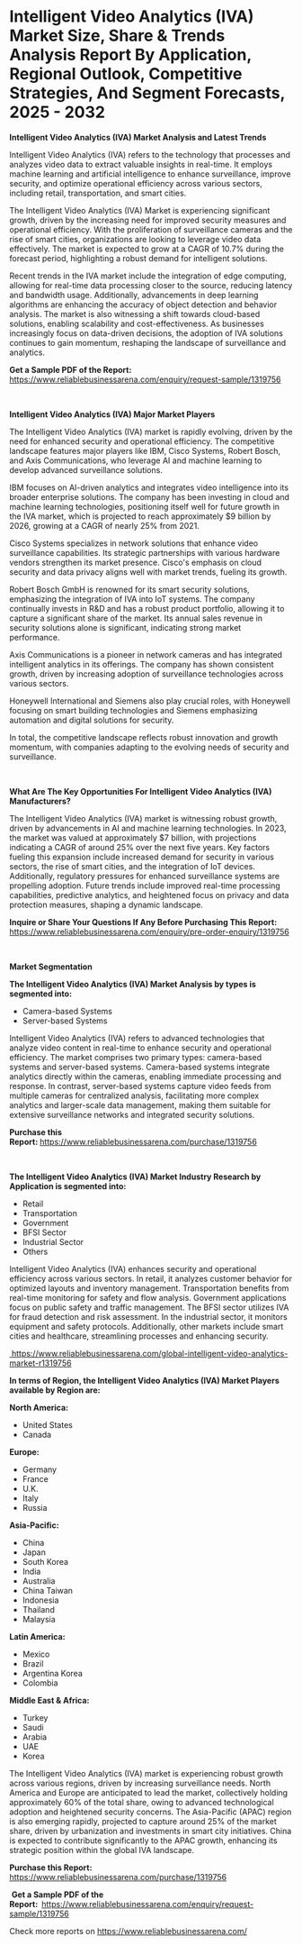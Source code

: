 <p><h1>Intelligent Video Analytics (IVA) Market Size, Share & Trends Analysis Report By Application, Regional Outlook, Competitive Strategies, And Segment Forecasts, 2025 - 2032</h1></p><p><strong>Intelligent Video Analytics (IVA) Market Analysis and Latest Trends</strong></p>
<p><p>Intelligent Video Analytics (IVA) refers to the technology that processes and analyzes video data to extract valuable insights in real-time. It employs machine learning and artificial intelligence to enhance surveillance, improve security, and optimize operational efficiency across various sectors, including retail, transportation, and smart cities.</p><p>The Intelligent Video Analytics (IVA) Market is experiencing significant growth, driven by the increasing need for improved security measures and operational efficiency. With the proliferation of surveillance cameras and the rise of smart cities, organizations are looking to leverage video data effectively. The market is expected to grow at a CAGR of 10.7% during the forecast period, highlighting a robust demand for intelligent solutions.</p><p>Recent trends in the IVA market include the integration of edge computing, allowing for real-time data processing closer to the source, reducing latency and bandwidth usage. Additionally, advancements in deep learning algorithms are enhancing the accuracy of object detection and behavior analysis. The market is also witnessing a shift towards cloud-based solutions, enabling scalability and cost-effectiveness. As businesses increasingly focus on data-driven decisions, the adoption of IVA solutions continues to gain momentum, reshaping the landscape of surveillance and analytics.</p></p>
<p><strong>Get a Sample PDF of the Report:&nbsp;</strong> <a href="https://www.reliablebusinessarena.com/enquiry/request-sample/1319756?utm_campaign=2959&utm_medium=2&utm_source=Github&utm_content=ia&utm_term=11032025&utm_id=intelligent-video-analytics-iva">https://www.reliablebusinessarena.com/enquiry/request-sample/1319756</a></p>
<p>&nbsp;</p>
<p><strong>Intelligent Video Analytics (IVA) Major Market Players</strong></p>
<p><p>The Intelligent Video Analytics (IVA) market is rapidly evolving, driven by the need for enhanced security and operational efficiency. The competitive landscape features major players like IBM, Cisco Systems, Robert Bosch, and Axis Communications, who leverage AI and machine learning to develop advanced surveillance solutions.</p><p>IBM focuses on AI-driven analytics and integrates video intelligence into its broader enterprise solutions. The company has been investing in cloud and machine learning technologies, positioning itself well for future growth in the IVA market, which is projected to reach approximately $9 billion by 2026, growing at a CAGR of nearly 25% from 2021.</p><p>Cisco Systems specializes in network solutions that enhance video surveillance capabilities. Its strategic partnerships with various hardware vendors strengthen its market presence. Cisco's emphasis on cloud security and data privacy aligns well with market trends, fueling its growth.</p><p>Robert Bosch GmbH is renowned for its smart security solutions, emphasizing the integration of IVA into IoT systems. The company continually invests in R&D and has a robust product portfolio, allowing it to capture a significant share of the market. Its annual sales revenue in security solutions alone is significant, indicating strong market performance.</p><p>Axis Communications is a pioneer in network cameras and has integrated intelligent analytics in its offerings. The company has shown consistent growth, driven by increasing adoption of surveillance technologies across various sectors.</p><p>Honeywell International and Siemens also play crucial roles, with Honeywell focusing on smart building technologies and Siemens emphasizing automation and digital solutions for security.</p><p>In total, the competitive landscape reflects robust innovation and growth momentum, with companies adapting to the evolving needs of security and surveillance.</p></p>
<p>&nbsp;</p>
<p><strong>What Are The Key Opportunities For Intelligent Video Analytics (IVA) Manufacturers?</strong></p>
<p><p>The Intelligent Video Analytics (IVA) market is witnessing robust growth, driven by advancements in AI and machine learning technologies. In 2023, the market was valued at approximately $7 billion, with projections indicating a CAGR of around 25% over the next five years. Key factors fueling this expansion include increased demand for security in various sectors, the rise of smart cities, and the integration of IoT devices. Additionally, regulatory pressures for enhanced surveillance systems are propelling adoption. Future trends include improved real-time processing capabilities, predictive analytics, and heightened focus on privacy and data protection measures, shaping a dynamic landscape.</p></p>
<p><strong>Inquire or Share Your Questions If Any Before Purchasing This Report:</strong> <a href="https://www.reliablebusinessarena.com/enquiry/pre-order-enquiry/1319756?utm_campaign=2959&utm_medium=2&utm_source=Github&utm_content=ia&utm_term=11032025&utm_id=intelligent-video-analytics-iva">https://www.reliablebusinessarena.com/enquiry/pre-order-enquiry/1319756</a></p>
<p>&nbsp;</p>
<p><strong>Market Segmentation</strong></p>
<p><strong>The Intelligent Video Analytics (IVA) Market Analysis by types is segmented into:</strong></p>
<p><ul><li>Camera-based Systems</li><li>Server-based Systems</li></ul></p>
<p><p>Intelligent Video Analytics (IVA) refers to advanced technologies that analyze video content in real-time to enhance security and operational efficiency. The market comprises two primary types: camera-based systems and server-based systems. Camera-based systems integrate analytics directly within the cameras, enabling immediate processing and response. In contrast, server-based systems capture video feeds from multiple cameras for centralized analysis, facilitating more complex analytics and larger-scale data management, making them suitable for extensive surveillance networks and integrated security solutions.</p></p>
<p><strong>Purchase this Report:&nbsp;</strong><a href="https://www.reliablebusinessarena.com/purchase/1319756?utm_campaign=2959&utm_medium=2&utm_source=Github&utm_content=ia&utm_term=11032025&utm_id=intelligent-video-analytics-iva">https://www.reliablebusinessarena.com/purchase/1319756</a></p>
<p>&nbsp;</p>
<p><strong>The Intelligent Video Analytics (IVA) Market Industry Research by Application is segmented into:</strong></p>
<p><ul><li>Retail</li><li>Transportation</li><li>Government</li><li>BFSI Sector</li><li>Industrial Sector</li><li>Others</li></ul></p>
<p><p>Intelligent Video Analytics (IVA) enhances security and operational efficiency across various sectors. In retail, it analyzes customer behavior for optimized layouts and inventory management. Transportation benefits from real-time monitoring for safety and flow analysis. Government applications focus on public safety and traffic management. The BFSI sector utilizes IVA for fraud detection and risk assessment. In the industrial sector, it monitors equipment and safety protocols. Additionally, other markets include smart cities and healthcare, streamlining processes and enhancing security.</p></p>
<p><a href="https://www.reliablebusinessarena.com/global-intelligent-video-analytics-market-r1319756?utm_campaign=2959&utm_medium=2&utm_source=Github&utm_content=ia&utm_term=11032025&utm_id=intelligent-video-analytics-iva">&nbsp;https://www.reliablebusinessarena.com/global-intelligent-video-analytics-market-r1319756</a></p>
<p><strong>In terms of Region, the Intelligent Video Analytics (IVA) Market Players available by Region are:</strong></p>
<p>
    <p> <strong> North America: </strong>
        <ul>
            <li>United States</li>
            <li>Canada</li>
        </ul>
        </p> 
    <p> <strong> Europe: </strong>
        <ul>
            <li>Germany</li>
            <li>France</li>
            <li>U.K.</li>
            <li>Italy</li>
            <li>Russia</li>
        </ul>
        </p> 
    <p> <strong> Asia-Pacific: </strong>
        <ul>
            <li>China</li>
            <li>Japan</li>
            <li>South Korea</li>
            <li>India</li>
            <li>Australia</li>
            <li>China Taiwan</li>
            <li>Indonesia</li>
            <li>Thailand</li>
            <li>Malaysia</li>
        </ul>
        </p> 
    <p> <strong> Latin America: </strong>
        <ul>
            <li>Mexico</li>
            <li>Brazil</li>
            <li>Argentina Korea</li>
            <li>Colombia</li>
        </ul>
        </p> 
    <p> <strong> Middle East & Africa: </strong>
        <ul>
            <li>Turkey</li>
            <li>Saudi</li>
            <li>Arabia</li>
            <li>UAE</li>
            <li>Korea</li>
        </ul>
    </p>
    </p>
<p><p>The Intelligent Video Analytics (IVA) market is experiencing robust growth across various regions, driven by increasing surveillance needs. North America and Europe are anticipated to lead the market, collectively holding approximately 60% of the total share, owing to advanced technological adoption and heightened security concerns. The Asia-Pacific (APAC) region is also emerging rapidly, projected to capture around 25% of the market share, driven by urbanization and investments in smart city initiatives. China is expected to contribute significantly to the APAC growth, enhancing its strategic position within the global IVA landscape.</p></p>
<p><strong>Purchase this Report: </strong><a href="https://www.reliablebusinessarena.com/purchase/1319756?utm_campaign=2959&utm_medium=2&utm_source=Github&utm_content=ia&utm_term=11032025&utm_id=intelligent-video-analytics-iva">https://www.reliablebusinessarena.com/purchase/1319756</a></p>
<p>&nbsp;<strong>Get a Sample PDF of the Report:&nbsp;&nbsp;</strong><a href="https://www.reliablebusinessarena.com/enquiry/request-sample/1319756?utm_campaign=2959&utm_medium=2&utm_source=Github&utm_content=ia&utm_term=11032025&utm_id=intelligent-video-analytics-iva">https://www.reliablebusinessarena.com/enquiry/request-sample/1319756</a></p>
<p><strong></strong></p>
<p>Check more reports on <a href="https://www.reliablebusinessarena.com/?utm_campaign=2959&utm_medium=2&utm_source=Github&utm_content=ia&utm_term=11032025&utm_id=intelligent-video-analytics-iva">https://www.reliablebusinessarena.com/</a></p>